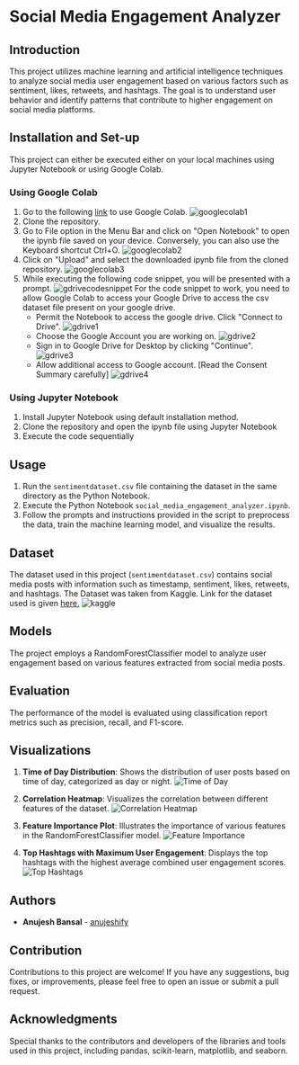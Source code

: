 # Social Media Engagement Analyzer

## Introduction
This project utilizes machine learning and artificial intelligence techniques to analyze social media user engagement based on various factors such as sentiment, likes, retweets, and hashtags. The goal is to understand user behavior and identify patterns that contribute to higher engagement on social media platforms.

## Installation and Set-up
This project can either be executed either on your local machines using Jupyter Notebook or using Google Colab.

### Using Google Colab
1. Go to the following [link](https://colab.research.google.com/) to use Google Colab.
![googlecolab1](https://github.com/anujeshify/Social-Media-Engagement-Analyzer/blob/main/Extras/gdrive1.png)
2. Clone the repository.
4. Go to File option in the Menu Bar and click on "Open Notebook" to open the ipynb file saved on your device. Conversely, you can also use the Keyboard shortcut Ctrl+O.
![googlecolab2](https://github.com/anujeshify/Social-Media-Engagement-Analyzer/blob/main/Extras/googlecolab2.png)
3. Click on "Upload" and select the downloaded ipynb file from the cloned repository.
![googlecolab3](https://github.com/anujeshify/Social-Media-Engagement-Analyzer/blob/main/Extras/googlecolab3.png)
4. While executing the following code snippet, you will be presented with a prompt. 
![gdrivecodesnippet](https://github.com/anujeshify/Social-Media-Engagement-Analyzer/blob/main/Extras/gdrivecodesnippet.png)
For the code snippet to work, you need to allow Google Colab to access your Google Drive to access the csv dataset file present on your google drive.
   - Permit the Notebook to access the google drive. Click "Connect to Drive".
   ![gdrive1](https://github.com/anujeshify/Social-Media-Engagement-Analyzer/blob/main/Extras/gdrive1.png)
   - Choose the Google Account you are working on.
   ![gdrive2](https://github.com/anujeshify/Social-Media-Engagement-Analyzer/blob/main/Extras/gdrive2.png)
   - Sign in to Google Drive for Desktop by clicking "Continue".
   ![gdrive3](https://github.com/anujeshify/Social-Media-Engagement-Analyzer/blob/main/Extras/gdrive3.png)
   - Allow additional access to Google account. [Read the Consent Summary carefully]
   ![gdrive4](https://github.com/anujeshify/Social-Media-Engagement-Analyzer/blob/main/Extras/gdrive4.png)


### Using Jupyter Notebook
1. Install Jupyter Notebook using default installation method.
2. Clone the repository and open the ipynb file using Jupyter Notebook
3. Execute the code sequentially

## Usage
1. Run the `sentimentdataset.csv` file containing the dataset in the same directory as the Python Notebook.
2. Execute the Python Notebook `social_media_engagement_analyzer.ipynb`.
3. Follow the prompts and instructions provided in the script to preprocess the data, train the machine learning model, and visualize the results.

## Dataset
The dataset used in this project (`sentimentdataset.csv`) contains social media posts with information such as timestamp, sentiment, likes, retweets, and hashtags. The Dataset was taken from Kaggle. Link for the dataset used is given [here.](https://www.kaggle.com/datasets/kashishparmar02/social-media-sentiments-analysis-dataset/data)
![kaggle](https://github.com/anujeshify/Social-Media-Engagement-Analyzer/blob/main/Extras/kaggle.png)

## Models
The project employs a RandomForestClassifier model to analyze user engagement based on various features extracted from social media posts.

## Evaluation
The performance of the model is evaluated using classification report metrics such as precision, recall, and F1-score.

## Visualizations
1. **Time of Day Distribution**: Shows the distribution of user posts based on time of day, categorized as day or night.
![Time of Day](https://github.com/anujeshify/Social-Media-Engagement-Analyzer/blob/main/Visualization/tod.png)

2. **Correlation Heatmap**: Visualizes the correlation between different features of the dataset.
![Correlation Heatmap](https://github.com/anujeshify/Social-Media-Engagement-Analyzer/blob/main/Visualization/corr.png)

3. **Feature Importance Plot**: Illustrates the importance of various features in the RandomForestClassifier model.
![Feature Importance](https://github.com/anujeshify/Social-Media-Engagement-Analyzer/blob/main/Visualization/rfc.png)

4. **Top Hashtags with Maximum User Engagement**: Displays the top hashtags with the highest average combined user engagement scores.
![Top Hashtags](https://github.com/anujeshify/Social-Media-Engagement-Analyzer/blob/main/Visualization/tophash.png)

## Authors

* **Anujesh Bansal** - [anujeshify](https://github.com/anujeshify)

## Contribution
Contributions to this project are welcome! If you have any suggestions, bug fixes, or improvements, please feel free to open an issue or submit a pull request.

## Acknowledgments
Special thanks to the contributors and developers of the libraries and tools used in this project, including pandas, scikit-learn, matplotlib, and seaborn.
